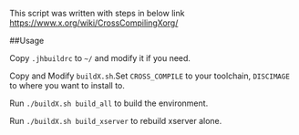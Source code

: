This script was written with steps in below link
https://www.x.org/wiki/CrossCompilingXorg/


##Usage

Copy `.jhbuildrc` to `~/` and modify it if you need.

Copy and Modify `buildX.sh`.Set `CROSS_COMPILE` to your toolchain, `DISCIMAGE` to where you want to install to.

Run `./buildX.sh build_all` to build the environment.

Run `./buildX.sh build_xserver` to rebuild xserver alone.


